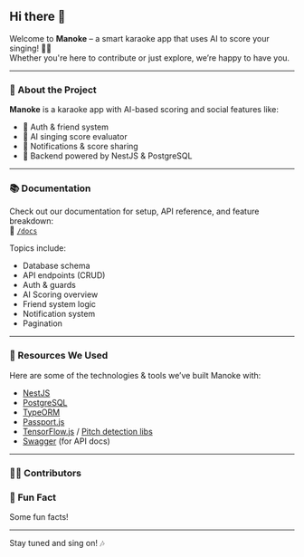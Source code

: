 ## Hi there 👋

Welcome to **Manoke** – a smart karaoke app that uses AI to score your singing! 🎤✨  
Whether you're here to contribute or just explore, we’re happy to have you.

---

### 📌 About the Project

**Manoke** is a karaoke app with AI-based scoring and social features like:
- 🔐 Auth & friend system  
- 🤖 AI singing score evaluator  
- 🔔 Notifications & score sharing  
- 📄 Backend powered by NestJS & PostgreSQL

---

### 📚 Documentation

Check out our documentation for setup, API reference, and feature breakdown:  
📁 [`/docs`](./docs)

Topics include:
- Database schema
- API endpoints (CRUD)
- Auth & guards
- AI Scoring overview
- Friend system logic
- Notification system
- Pagination

---

### 🧰 Resources We Used

Here are some of the technologies & tools we’ve built Manoke with:

- [NestJS](https://nestjs.com/)
- [PostgreSQL](https://www.postgresql.org/)
- [TypeORM](https://typeorm.io/)
- [Passport.js](http://www.passportjs.org/)
- [TensorFlow.js](https://www.tensorflow.org/js) / [Pitch detection libs](https://github.com/peterkhayes/pitchfinder)
- [Swagger](https://swagger.io/) (for API docs)

---

### 🙋‍♀️ Contributors



### 🍿 Fun Fact

Some fun facts!

---

Stay tuned and sing on! 🎶

